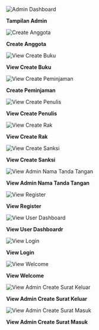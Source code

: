 ![Admin Dashboard](https://github.com/Andregntg/Perpustakaan/blob/main/ss%20pbkk/Admin%20Dashboard.jpg?raw=true)
<p><b>Tampilan Admin</b></p>

![Create Anggota](https://github.com/Andregntg/Perpustakaan/blob/main/ss%20pbkk/Create%20Anggota.jpg?raw=true)
<p><b>Create Anggota</b></p>

![View Create Buku](https://github.com/Andregntg/Perpustakaan/blob/main/ss%20pbkk/Create%20Buku.jpg?raw=true)
<p><b>View Create Buku</b></p>

![View Create Peminjaman](https://github.com/Andregntg/Perpustakaan/blob/main/ss%20pbkk/Create%20Peminjaman.jpg?raw=true)
<p><b>Create Peminjaman</b></p>

![View Create Penulis](https://github.com/Andregntg/Perpustakaan/blob/main/ss%20pbkk/Create%20Penulis.jpg?raw=true)
<p><b>View Create Penulis</b></p>

![View Create Rak](https://github.com/Andregntg/Perpustakaan/blob/main/ss%20pbkk/Create%20Rak.jpg?raw=true)
<p><b>View Create Rak</b></p>

![View Create Sanksi](https://github.com/Andregntg/Perpustakaan/blob/main/ss%20pbkk/Create%20Sanksi.jpg?raw=true)
<p><b>View Create Sanksi</b></p>

![View Admin Nama Tanda Tangan](https://github.com/11Rioajifebrian/persuratan/blob/main/PBKK/Admin/ViewAdmin_NamaTandaTangan.png?raw=true)
<p><b>View Admin Nama Tanda Tangan</b></p>

![View Register](https://github.com/Andregntg/Perpustakaan/blob/main/ss%20pbkk/Register.jpg?raw=true)
<p><b>View Register</b></p>

![View User Dashboard](https://github.com/Andregntg/Perpustakaan/blob/main/ss%20pbkk/User%20Dashboard.jpg?raw=true)
<p><b>View User Dashboardr</b></p>

![View Login](https://github.com/Andregntg/Perpustakaan/blob/main/ss%20pbkk/login.jpg?raw=true)
<p><b>View Login</b></p>

![View Welcome](https://github.com/Andregntg/Perpustakaan/blob/main/ss%20pbkk/welcome.jpg?raw=true)
<p><b>View Welcome</b></p>



![View Admin Create Surat Keluar](https://github.com/11Rioajifebrian/persuratan/blob/main/PBKK/Admin/ViewAdmin_CreateSuratKeluar.png?raw=true)
<p><b>View Admin Create Surat Keluar</b></p>

![View Admin Create Surat Masuk](https://github.com/11Rioajifebrian/persuratan/blob/main/PBKK/Admin/ViewAdmin_CreateSuratMasuk.png?raw=true)
<p><b>View Admin Create Surat Masuk</b></p>
